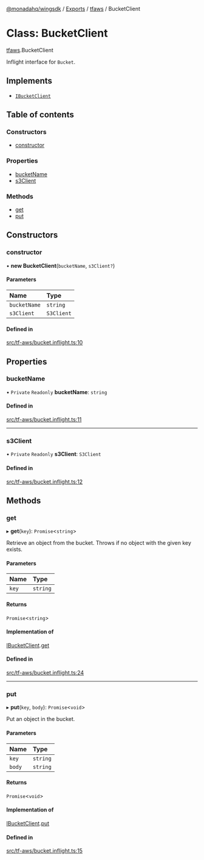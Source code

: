 [@monadahq/wingsdk](../README.md) / [Exports](../modules.md) / [tfaws](../modules/tfaws.md) / BucketClient

# Class: BucketClient

[tfaws](../modules/tfaws.md).BucketClient

Inflight interface for `Bucket`.

## Implements

- [`IBucketClient`](../interfaces/cloud.IBucketClient.md)

## Table of contents

### Constructors

- [constructor](tfaws.BucketClient.md#constructor)

### Properties

- [bucketName](tfaws.BucketClient.md#bucketname)
- [s3Client](tfaws.BucketClient.md#s3client)

### Methods

- [get](tfaws.BucketClient.md#get)
- [put](tfaws.BucketClient.md#put)

## Constructors

### constructor

• **new BucketClient**(`bucketName`, `s3Client?`)

#### Parameters

| Name | Type |
| :------ | :------ |
| `bucketName` | `string` |
| `s3Client` | `S3Client` |

#### Defined in

[src/tf-aws/bucket.inflight.ts:10](https://github.com/monadahq/winglang/blob/438eedb/libs/wingsdk/src/tf-aws/bucket.inflight.ts#L10)

## Properties

### bucketName

• `Private` `Readonly` **bucketName**: `string`

#### Defined in

[src/tf-aws/bucket.inflight.ts:11](https://github.com/monadahq/winglang/blob/438eedb/libs/wingsdk/src/tf-aws/bucket.inflight.ts#L11)

___

### s3Client

• `Private` `Readonly` **s3Client**: `S3Client`

#### Defined in

[src/tf-aws/bucket.inflight.ts:12](https://github.com/monadahq/winglang/blob/438eedb/libs/wingsdk/src/tf-aws/bucket.inflight.ts#L12)

## Methods

### get

▸ **get**(`key`): `Promise`<`string`\>

Retrieve an object from the bucket. Throws if no object with the given key
exists.

#### Parameters

| Name | Type |
| :------ | :------ |
| `key` | `string` |

#### Returns

`Promise`<`string`\>

#### Implementation of

[IBucketClient](../interfaces/cloud.IBucketClient.md).[get](../interfaces/cloud.IBucketClient.md#get)

#### Defined in

[src/tf-aws/bucket.inflight.ts:24](https://github.com/monadahq/winglang/blob/438eedb/libs/wingsdk/src/tf-aws/bucket.inflight.ts#L24)

___

### put

▸ **put**(`key`, `body`): `Promise`<`void`\>

Put an object in the bucket.

#### Parameters

| Name | Type |
| :------ | :------ |
| `key` | `string` |
| `body` | `string` |

#### Returns

`Promise`<`void`\>

#### Implementation of

[IBucketClient](../interfaces/cloud.IBucketClient.md).[put](../interfaces/cloud.IBucketClient.md#put)

#### Defined in

[src/tf-aws/bucket.inflight.ts:15](https://github.com/monadahq/winglang/blob/438eedb/libs/wingsdk/src/tf-aws/bucket.inflight.ts#L15)
